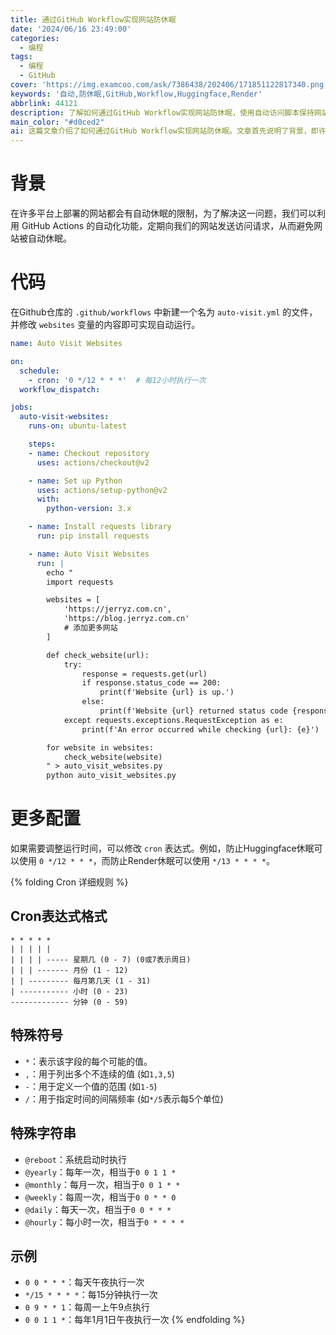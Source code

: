 ```yaml
---
title: 通过GitHub Workflow实现网站防休眠
date: '2024/06/16 23:49:00'
categories:
  - 编程
tags:
  - 编程
  - GitHub
cover: 'https://img.examcoo.com/ask/7386438/202406/171851122817340.png'
keywords: '自动,防休眠,GitHub,Workflow,Huggingface,Render'
abbrlink: 44121
description: 了解如何通过GitHub Workflow实现网站防休眠，使用自动访问脚本保持网站在线，防止因长时间未访问而被休眠。
main_color: "#d0ced2"
ai: 这篇文章介绍了如何通过GitHub Workflow实现网站防休眠。文章首先说明了背景，即许多平台上部署的网站会自动休眠。接着提供了详细代码，展示了如何通过定期向网站发送访问请求来避免休眠。代码部分包括设置Python环境、安装requests库以及运行自动访问脚本。此外，文章还介绍了如何调整运行时间的cron表达式，并详细解释了cron表达式的格式和特殊符号。
---
```


# 背景

在许多平台上部署的网站都会有自动休眠的限制，为了解决这一问题，我们可以利用 GitHub Actions 的自动化功能，定期向我们的网站发送访问请求，从而避免网站被自动休眠。

# 代码

在Github仓库的 `.github/workflows` 中新建一个名为 `auto-visit.yml` 的文件，并修改 `websites` 变量的内容即可实现自动运行。

```yml
name: Auto Visit Websites

on:
  schedule:
    - cron: '0 */12 * * *'  # 每12小时执行一次
  workflow_dispatch:

jobs:
  auto-visit-websites:
    runs-on: ubuntu-latest

    steps:
    - name: Checkout repository
      uses: actions/checkout@v2

    - name: Set up Python
      uses: actions/setup-python@v2
      with:
        python-version: 3.x

    - name: Install requests library
      run: pip install requests

    - name: Auto Visit Websites
      run: |
        echo "
        import requests

        websites = [
            'https://jerryz.com.cn',
            'https://blog.jerryz.com.cn'
            # 添加更多网站
        ]

        def check_website(url):
            try:
                response = requests.get(url)
                if response.status_code == 200:
                    print(f'Website {url} is up.')
                else:
                    print(f'Website {url} returned status code {response.status_code}.')
            except requests.exceptions.RequestException as e:
                print(f'An error occurred while checking {url}: {e}')

        for website in websites:
            check_website(website)
        " > auto_visit_websites.py
        python auto_visit_websites.py
```

# 更多配置

如果需要调整运行时间，可以修改 `cron` 表达式。例如，防止Huggingface休眠可以使用 `0 */12 * * *`，而防止Render休眠可以使用 `*/13 * * * *`。

{% folding Cron 详细规则 %}
## Cron表达式格式

```
* * * * *
| | | | |
| | | | ----- 星期几 (0 - 7) (0或7表示周日)
| | | ------- 月份 (1 - 12)
| | --------- 每月第几天 (1 - 31)
| ----------- 小时 (0 - 23)
------------- 分钟 (0 - 59)
```

## 特殊符号

- `*`：表示该字段的每个可能的值。
- `,`：用于列出多个不连续的值 (如`1,3,5`)
- `-`：用于定义一个值的范围 (如`1-5`)
- `/`：用于指定时间的间隔频率 (如`*/5`表示每5个单位)

## 特殊字符串

- `@reboot`：系统启动时执行
- `@yearly`：每年一次，相当于`0 0 1 1 *`
- `@monthly`：每月一次，相当于`0 0 1 * *`
- `@weekly`：每周一次，相当于`0 0 * * 0`
- `@daily`：每天一次，相当于`0 0 * * *`
- `@hourly`：每小时一次，相当于`0 * * * *`

## 示例

- `0 0 * * *`：每天午夜执行一次
- `*/15 * * * *`：每15分钟执行一次
- `0 9 * * 1`：每周一上午9点执行
- `0 0 1 1 *`：每年1月1日午夜执行一次
{% endfolding %}
